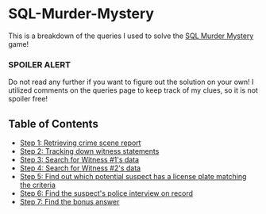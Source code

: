 # SQL-Murder-Mystery
This is a breakdown of the queries I used to solve the [SQL Murder Mystery](https://mystery.knightlab.com/) game!

### SPOILER ALERT
Do not read any further if you want to figure out the solution on your own! I utilized comments on the queries page to keep track of my clues, so it is not spoiler free!

## Table of Contents

 - [Step 1: Retrieving crime scene report](./path/to/step-by-step.md#step-1)
 - [Step 2: Tracking down witness statements](./path/to/step-by-step.md#step-2)
 - [Step 3: Search for Witness #1's data](./path/to/step-by-step.md#step-3)
 - [Step 4: Search for Witness #2's data](./path/to/step-by-step.md#step-4)
 - [Step 5: Find out which potential suspect has a license plate matching the criteria](./path/to/step-by-step.md#step-5)
 - [Step 6: Find the suspect's police interview on record](./path/to/step-by-step.md#step-6)
 - [Step 7: Find the bonus answer](./path/to/step-by-step.md#step-7)
